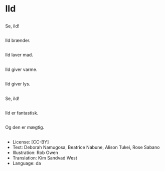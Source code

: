 # Ild

##
Se, ild!

##
Ild brænder.

##
Ild laver mad.

##
Ild giver varme.

##
Ild giver lys.

##
Se, ild!

##
Ild er fantastisk.

##
Og den er mægtig.

##
* License: [CC-BY]
* Text: Deborah Namugosa, Beatrice Nabune, Alison Tukei, Rose Sabano
* Illustration: Rob Owen
* Translation: Kim Sandvad West
* Language: da
